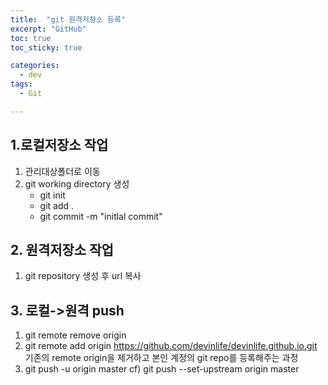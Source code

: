 ```yaml
---
title:  "git 원격저장소 등록"
excerpt: "GitHub"
toc: true
toc_sticky: true

categories:
  - dev
tags:
  - Git

---
```


## 1.로컬저장소 작업
1. 관리대상폴더로 이동
2. git working directory 생성  
	- git init
	- git add .
	- git commit -m "initlal commit"
	
## 2. 원격저장소 작업
1. git repository 생성 후 url 복사

## 3. 로컬->원격 push
1. git remote remove origin
2. git remote add origin https://github.com/devinlife/devinlife.github.io.git
기존의 remote origin을 제거하고 본인 계정의 git repo를 등록해주는 과정
3. git push -u origin master
cf) git push --set-upstream origin master

